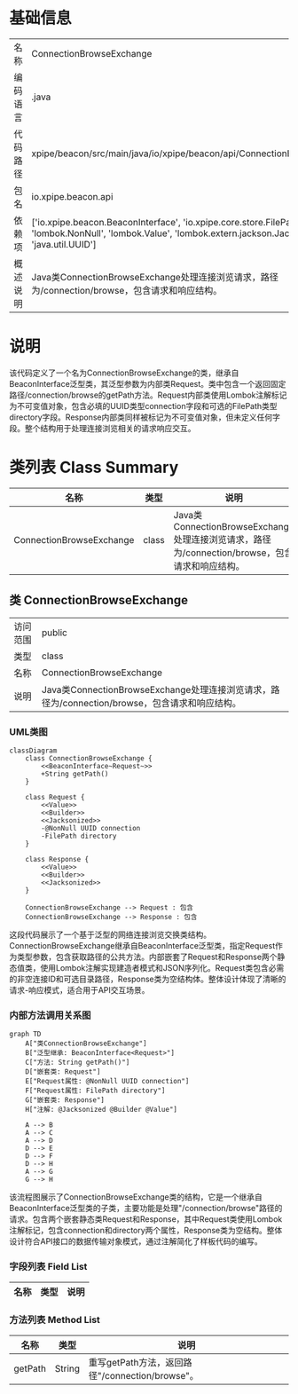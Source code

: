 # 基础信息

|      |      |
|------|------|
| 名称 | ConnectionBrowseExchange |
| 编码语言 | .java |
| 代码路径 | xpipe/beacon/src/main/java/io/xpipe/beacon/api/ConnectionBrowseExchange.java |
| 包名 | io.xpipe.beacon.api |
| 依赖项 | ['io.xpipe.beacon.BeaconInterface', 'io.xpipe.core.store.FilePath', 'lombok.Builder', 'lombok.NonNull', 'lombok.Value', 'lombok.extern.jackson.Jacksonized', 'java.util.UUID'] |
| 概述说明 | Java类ConnectionBrowseExchange处理连接浏览请求，路径为/connection/browse，包含请求和响应结构。 |

# 说明

该代码定义了一个名为ConnectionBrowseExchange的类，继承自BeaconInterface泛型类，其泛型参数为内部类Request。类中包含一个返回固定路径/connection/browse的getPath方法。Request内部类使用Lombok注解标记为不可变值对象，包含必填的UUID类型connection字段和可选的FilePath类型directory字段。Response内部类同样被标记为不可变值对象，但未定义任何字段。整个结构用于处理连接浏览相关的请求响应交互。

# 类列表 Class Summary

| 名称   | 类型  | 说明 |
|-------|------|-------------|
| ConnectionBrowseExchange | class | Java类ConnectionBrowseExchange处理连接浏览请求，路径为/connection/browse，包含请求和响应结构。 |



## 类 ConnectionBrowseExchange

|      |      |
|------|------|
| 访问范围 | public |
| 类型 | class |
| 名称 | ConnectionBrowseExchange |
| 说明 | Java类ConnectionBrowseExchange处理连接浏览请求，路径为/connection/browse，包含请求和响应结构。 |


### UML类图

```mermaid
classDiagram
    class ConnectionBrowseExchange {
        <<BeaconInterface~Request~>>
        +String getPath()
    }
    
    class Request {
        <<Value>>
        <<Builder>>
        <<Jacksonized>>
        -@NonNull UUID connection
        -FilePath directory
    }
    
    class Response {
        <<Value>>
        <<Builder>>
        <<Jacksonized>>
    }
    
    ConnectionBrowseExchange --> Request : 包含
    ConnectionBrowseExchange --> Response : 包含
```

这段代码展示了一个基于泛型的网络连接浏览交换类结构。ConnectionBrowseExchange继承自BeaconInterface泛型类，指定Request作为类型参数，包含获取路径的公共方法。内部嵌套了Request和Response两个静态值类，使用Lombok注解实现建造者模式和JSON序列化。Request类包含必需的非空连接ID和可选目录路径，Response类为空结构体。整体设计体现了清晰的请求-响应模式，适合用于API交互场景。


### 内部方法调用关系图

```mermaid
graph TD
    A["类ConnectionBrowseExchange"]
    B["泛型继承: BeaconInterface<Request>"]
    C["方法: String getPath()"]
    D["嵌套类: Request"]
    E["Request属性: @NonNull UUID connection"]
    F["Request属性: FilePath directory"]
    G["嵌套类: Response"]
    H["注解: @Jacksonized @Builder @Value"]

    A --> B
    A --> C
    A --> D
    D --> E
    D --> F
    D --> H
    A --> G
    G --> H
```

该流程图展示了ConnectionBrowseExchange类的结构，它是一个继承自BeaconInterface泛型类的子类，主要功能是处理"/connection/browse"路径的请求。包含两个嵌套静态类Request和Response，其中Request类使用Lombok注解标记，包含connection和directory两个属性，Response类为空结构。整体设计符合API接口的数据传输对象模式，通过注解简化了样板代码的编写。

### 字段列表 Field List

| 名称  | 类型  | 说明 |
|-------|-------|------|

### 方法列表 Method List

| 名称  | 类型  | 说明 |
|-------|-------|------|
| getPath | String | 重写getPath方法，返回路径"/connection/browse"。 |




